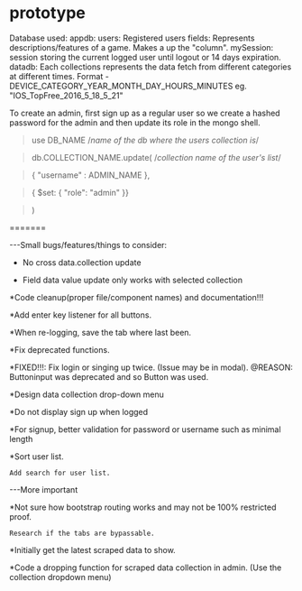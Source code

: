 # prototype

Database used:
	appdb:
		users: Registered users
		fields: Represents descriptions/features of a game. Makes a up the "column".
		mySession: session storing the current logged user until logout or 14 days expiration.
	datadb:
		Each collections represents the data fetch from different categories at different times.
		Format - DEVICE_CATEGORY_YEAR_MONTH_DAY_HOURS_MINUTES eg. "IOS_TopFree_2016_5_18_5_21"
		
		
To create an admin, first sign up as a regular user
so we create a hashed password for the admin and 
then update its role in the mongo shell.

> use DB_NAME /*name of the db where the users collection is*/

> db.COLLECTION_NAME.update( /*collection name of the user's list*/

>    { "username" : ADMIN_NAME },
	
>    { $set: { "role": "admin" }}
	
>  )

=======

---Small bugs/features/things to consider:

* No cross data.collection update 

* Field data value update only works with selected collection







*Code cleanup(proper file/component names) and documentation!!!

*Add enter key listener for all buttons.

*When re-logging, save the tab where last been.

*Fix deprecated functions.

*FIXED!!!: Fix login or singing up twice. (Issue may be in modal). @REASON: Buttoninput
	was deprecated and so Button was used.

*Design data collection drop-down menu

*Do not display sign up when logged

*For signup, better validation for password or username such as minimal length

*Sort user list.

	Add search for user list.

	
---More important

*Not sure how bootstrap routing works and may not be 100% restricted proof. 
	
	Research if the tabs are bypassable.

*Initially get the latest scraped data to show.

*Code a dropping function for scraped data collection in admin. (Use the collection dropdown menu)